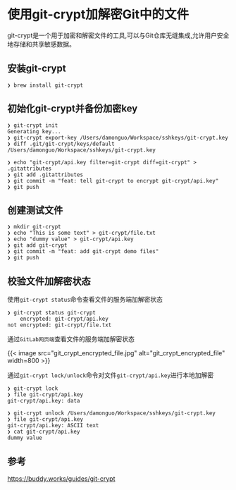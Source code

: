 # 使用git-crypt加解密Git中的文件


git-crypt是一个用于加密和解密文件的工具,可以与Git仓库无缝集成,允许用户安全地存储和共享敏感数据。

<!--more-->

## 安装git-crypt

```plain
❯ brew install git-crypt
```

## 初始化git-crypt并备份加密key

```plain
❯ git-crypt init
Generating key...
❯ git-crypt export-key /Users/damonguo/Workspace/sshkeys/git-crypt.key
❯ diff .git/git-crypt/keys/default /Users/damonguo/Workspace/sshkeys/git-crypt.key

❯ echo "git-crypt/api.key filter=git-crypt diff=git-crypt" > .gitattributes
❯ git add .gitattributes
❯ git commit -m "feat: tell git-crypt to encrypt git-crypt/api.key"
❯ git push
```

## 创建测试文件
```plain
❯ mkdir git-crypt
❯ echo "This is some text" > git-crypt/file.txt
❯ echo "dummy value" > git-crypt/api.key
❯ git add git-crypt
❯ git commit -m "feat: add git-crypt demo files"
❯ git push
```

## 校验文件加解密状态

使用`git-crypt status`命令查看文件的服务端加解密状态
```plain
❯ git-crypt status git-crypt
    encrypted: git-crypt/api.key
not encrypted: git-crypt/file.txt
```

通过`GitLab网页端`查看文件的服务端加解密状态

{{< image src="git_crypt_encrypted_file.jpg" alt="git_crypt_encrypted_file" width=800 >}}

通过`git-crypt lock/unlock`命令对文件`git-crypt/api.key`进行本地加解密

```plain
❯ git-crypt lock
❯ file git-crypt/api.key
git-crypt/api.key: data

❯ git-crypt unlock /Users/damonguo/Workspace/sshkeys/git-crypt.key
❯ file git-crypt/api.key
git-crypt/api.key: ASCII text
❯ cat git-crypt/api.key
dummy value
```

## 参考

https://buddy.works/guides/git-crypt

